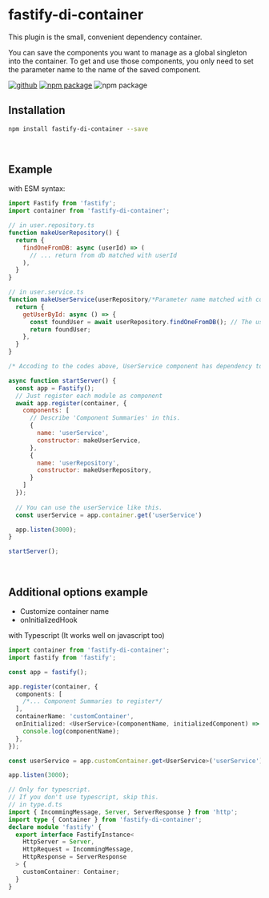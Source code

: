 # fastify-di-container

This plugin is the small, convenient dependency container.

You can save the components you want to manage as a global singleton into the container.
To get and use those components, you only need to set the parameter name to the name of the saved component.

[![github](https://img.shields.io/github/last-commit/jinkyuhan/fastify-di-container)](https://github.com/jinkyuhan/fastify-di-container)
[![npm package](https://img.shields.io/npm/v/fastify-di-container)](https://www.npmjs.com/package/fastify-di-container)
![npm package](https://img.shields.io/bundlephobia/min/fastify-di-container)

## Installation

```bash
npm install fastify-di-container --save
```
</br>

## Example

with ESM syntax:

```javascript
import Fastify from 'fastify';
import container from 'fastify-di-container';

// in user.repository.ts
function makeUserRepository() {
  return {
    findOneFromDB: async (userId) => (
      // ... return from db matched with userId
    ),
  }
}

// in user.service.ts
function makeUserService(userRepository/*Parameter name matched with component name*/) {
  return {
    getUserById: async () => {
      const foundUser = await userRepository.findOneFromDB(); // The userRepository is automatically injected 
      return foundUser;
    },
  }
}

/* Accoding to the codes above, UserService component has dependency to userRepository */

async function startServer() {
  const app = Fastify();
  // Just register each module as component
  await app.register(container, {
    components: [
      // Describe 'Component Summaries' in this.
      {
        name: 'userService',
        constructor: makeUserService,
      },
      {
        name: 'userRepository',
        constructor: makeUserRepository,
      }
    ]
  });
  
  // You can use the userService like this.
  const userService = app.container.get('userService')

  app.listen(3000);
}

startServer();
```
</br>

## Additional options example

- Customize container name
- onInitializedHook

with Typescript (It works well on javascript too)

```typescript
import container from 'fastify-di-container';
import fastify from 'fastify';

const app = fastify();

app.register(container, {
  components: [
    /*... Component Summaries to register*/
  ],
  containerName: 'customContainer',
  onInitialized: <UserService>(componentName, initializedComponent) => {
    console.log(componentName);
  },
});

const userService = app.customContainer.get<UserService>('userService');

app.listen(3000);

// Only for typescript.
// If you don't use typescript, skip this.
// in type.d.ts
import { IncommingMessage, Server, ServerResponse } from 'http';
import type { Container } from 'fastify-di-container';
declare module 'fastify' {
  export interface FastifyInstance<
    HttpServer = Server,
    HttpRequest = IncommingMessage,
    HttpResponse = ServerResponse
  > {
    customContainer: Container;
  }
}
```
